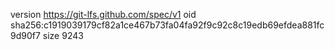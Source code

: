 version https://git-lfs.github.com/spec/v1
oid sha256:c1919039179cf82a1ce467b73fa04fa92f9c92c8c19edb69efdea881fc9d90f7
size 9243
